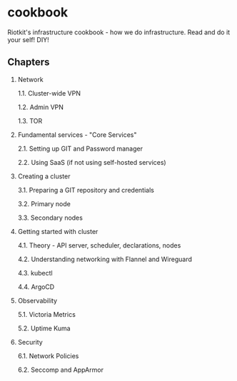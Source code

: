 # cookbook
Riotkit's infrastructure cookbook - how we do infrastructure. Read and do it your self! DIY!

Chapters
--------

1. Network

   1.1. Cluster-wide VPN
  
   1.2. Admin VPN
   
   1.3. TOR

2. Fundamental services - "Core Services"

   2.1. Setting up GIT and Password manager
   
   2.2. Using SaaS (if not using self-hosted services)

3. Creating a cluster

   3.1. Preparing a GIT repository and credentials

   3.2. Primary node

   3.3. Secondary nodes

4. Getting started with cluster

   4.1. Theory - API server, scheduler, declarations, nodes

   4.2. Understanding networking with Flannel and Wireguard

   4.3. kubectl

   4.4. ArgoCD

5. Observability

   5.1. Victoria Metrics

   5.2. Uptime Kuma

6. Security

   6.1. Network Policies
   
   6.2. Seccomp and AppArmor

